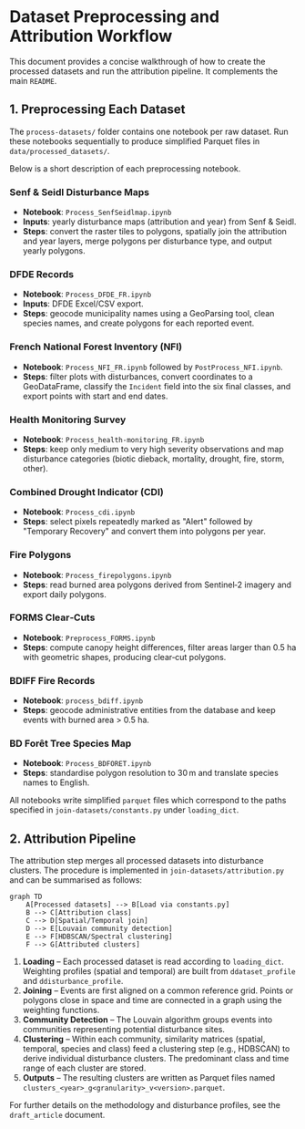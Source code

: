 # Dataset Preprocessing and Attribution Workflow

This document provides a concise walkthrough of how to create the processed datasets and run the attribution pipeline. It complements the main `README`.

## 1. Preprocessing Each Dataset

The `process-datasets/` folder contains one notebook per raw dataset. Run these notebooks sequentially to produce simplified Parquet files in `data/processed_datasets/`.

Below is a short description of each preprocessing notebook.

### Senf & Seidl Disturbance Maps
- **Notebook**: `Process_SenfSeidlmap.ipynb`
- **Inputs**: yearly disturbance maps (attribution and year) from Senf & Seidl.
- **Steps**: convert the raster tiles to polygons, spatially join the attribution and year layers, merge polygons per disturbance type, and output yearly polygons.

### DFDE Records
- **Notebook**: `Process_DFDE_FR.ipynb`
- **Inputs**: DFDE Excel/CSV export.
- **Steps**: geocode municipality names using a GeoParsing tool, clean species names, and create polygons for each reported event.

### French National Forest Inventory (NFI)
- **Notebook**: `Process_NFI_FR.ipynb` followed by `PostProcess_NFI.ipynb`.
- **Steps**: filter plots with disturbances, convert coordinates to a GeoDataFrame, classify the `Incident` field into the six final classes, and export points with start and end dates.

### Health Monitoring Survey
- **Notebook**: `Process_health-monitoring_FR.ipynb`
- **Steps**: keep only medium to very high severity observations and map disturbance categories (biotic dieback, mortality, drought, fire, storm, other).

### Combined Drought Indicator (CDI)
- **Notebook**: `Process_cdi.ipynb`
- **Steps**: select pixels repeatedly marked as "Alert" followed by "Temporary Recovery" and convert them into polygons per year.

### Fire Polygons
- **Notebook**: `Process_firepolygons.ipynb`
- **Steps**: read burned area polygons derived from Sentinel‑2 imagery and export daily polygons.

### FORMS Clear‑Cuts
- **Notebook**: `Preprocess_FORMS.ipynb`
- **Steps**: compute canopy height differences, filter areas larger than 0.5 ha with geometric shapes, producing clear‑cut polygons.

### BDIFF Fire Records
- **Notebook**: `process_bdiff.ipynb`
- **Steps**: geocode administrative entities from the database and keep events with burned area > 0.5 ha.

### BD Forêt Tree Species Map
- **Notebook**: `Process_BDFORET.ipynb`
- **Steps**: standardise polygon resolution to 30 m and translate species names to English.

All notebooks write simplified `parquet` files which correspond to the paths specified in `join-datasets/constants.py` under `loading_dict`.

## 2. Attribution Pipeline

The attribution step merges all processed datasets into disturbance clusters. The procedure is implemented in `join-datasets/attribution.py` and can be summarised as follows:

```mermaid
graph TD
    A[Processed datasets] --> B[Load via constants.py]
    B --> C[Attribution class]
    C --> D[Spatial/Temporal join]
    D --> E[Louvain community detection]
    E --> F[HDBSCAN/Spectral clustering]
    F --> G[Attributed clusters]
```

1. **Loading** – Each processed dataset is read according to `loading_dict`. Weighting profiles (spatial and temporal) are built from `ddataset_profile` and `ddisturbance_profile`.
2. **Joining** – Events are first aligned on a common reference grid. Points or polygons close in space and time are connected in a graph using the weighting functions.
3. **Community Detection** – The Louvain algorithm groups events into communities representing potential disturbance sites.
4. **Clustering** – Within each community, similarity matrices (spatial, temporal, species and class) feed a clustering step (e.g., HDBSCAN) to derive individual disturbance clusters. The predominant class and time range of each cluster are stored.
5. **Outputs** – The resulting clusters are written as Parquet files named `clusters_<year>_g<granularity>_v<version>.parquet`.

For further details on the methodology and disturbance profiles, see the `draft_article` document.
